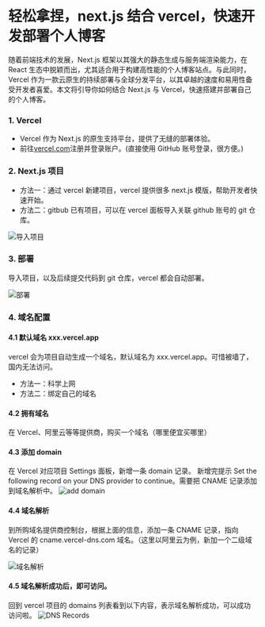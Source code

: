 # 轻松拿捏，next.js 结合 vercel，快速开发部署个人博客

随着前端技术的发展，Next.js 框架以其强大的静态生成与服务端渲染能力，在 React 生态中脱颖而出，尤其适合用于构建高性能的个人博客站点。与此同时，Vercel 作为一款云原生的持续部署与全球分发平台，以其卓越的速度和易用性备受开发者喜爱。本文将引导你如何结合 Next.js 与 Vercel，快速搭建并部署自己的个人博客。

### 1. Vercel

- Vercel 作为 Next.js 的原生支持平台，提供了无缝的部署体验。
- 前往[vercel.com](https://vercel.com/)注册并登录账户。(直接使用 GitHub 账号登录，很方便。)

### 2. Next.js 项目

- 方法一：通过 vercel 新建项目，vercel 提供很多 next.js 模版，帮助开发者快速开始。
- 方法二：gitbub 已有项目，可以在 vercel 面板导入关联 github 账号的 git 仓库。

![导入项目](https://blog.mocaii.cn/importProject.png)

### 3. 部署

导入项目，以及后续提交代码到 git 仓库，vercel 都会自动部署。

![部署](https://blog.mocaii.cn/deploy.png)

### 4. 域名配置

#### 4.1 默认域名 xxx.vercel.app

vercel 会为项目自动生成一个域名，默认域名为 xxx.vercel.app。可惜被墙了，国内无法访问。

- 方法一：科学上网
- 方法二：绑定自己的域名

#### 4.2 拥有域名

在 Vercel、阿里云等等提供商，购买一个域名（哪里便宜买哪里）

#### 4.3 添加 domain

在 Vercel 对应项目 Settings 面板，新增一条 domain 记录。
新增完提示 Set the following record on your DNS provider to continue。需要把 CNAME 记录添加到域名解析中。
![add domain](https://blog.mocaii.cn/domain4.png)

#### 4.4 域名解析

到所购域名提供商控制台，根据上面的信息，添加一条 CNAME 记录，指向 Vercel 的 cname.vercel-dns.com 域名。（这里以阿里云为例，新加一个二级域名的记录）

![域名解析](https://blog.mocaii.cn/domain2.png)

#### 4.5 域名解析成功后，即可访问。

回到 vercel 项目的 domains 列表看到以下内容，表示域名解析成功，可以成功访问啦。
![DNS Records](https://blog.mocaii.cn/domain3.png)
